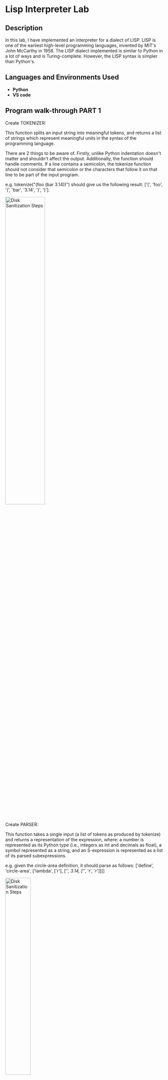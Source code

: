 <h1>Lisp Interpreter Lab</h1>
<h2>Description</h2>
In this lab, I have implemented an interpreter for a dialect of LISP. LISP is one of the earliest high-level programming languages, invented by MIT's John McCarthy in 1958. The LISP dialect implemented is similar to Python in a lot of ways and is Turing-complete. However, the LISP syntax is simpler than Python's.<br />

<h2>Languages and Environments Used</h2>

- <b>Python</b> 
- <b>VS code</b>

<h2>Program walk-through PART 1</h2>

<p align="left">
Create TOKENIZER:<br/>

This function splits an input string into meaningful tokens, and returns a list of strings which represent meaningful units in the syntax of the programming language. <br/>

There are 2 things to be aware of. Firstly, unlike Python indentation doesn't matter and shouldn't affect the output. Additionally, the function should handle comments. If a line contains a semicolon, the tokenize function should not consider that semicolon or the characters that follow it on that line to be part of the input program. 

e.g. tokenize("(foo (bar 3.14))") should give us the following result: ['(', 'foo', '(', 'bar', '3.14', ')', ')'].

<img src="https://imgur.com/XBqK7dg.png" height="50%" width="50%" alt="Disk Sanitization Steps"/>
<br />
<br />

<p align="left">
Create PARSER:<br/>

This function takes a single input (a list of tokens as produced by tokenize) and returns a representation of the expression, where: a number is represented as its Python type (i.e., integers as int and decimals as float), a symbol represented as a string, and an S-expression is represented as a list of its parsed subexpressions.

e.g. given the circle-area definition, it should parse as follows: ['define', 'circle-area', ['lambda', ['r'], ['*', 3.14, ['*', 'r', 'r']]]]

<img src="https://imgur.com/HVZIZYu.png" height="40%" width="40%" alt="Disk Sanitization Steps"/>
<br />
<br />

<p align="left">
Create EVALUATOR:<br/>

Given the syntax tree (a fully parsed expression) and its working frame, this function evaluates it according to the rules of the Scheme language.

Things to consider:
- Add mathematical operations to the built-in functions dictionary
- Consider different special forms such as 'define' and 'lambda'
- Create a 'Frames' class that has attributes to add and search a name
- Create a 'Functions' class that has a 'call' attribute 
- If a symbol exists as a key in the frame (or a parent frame), evaluate returns the associated value.
- Given a compound expression representing a function call, each of the subexpressions should be evaluated in the given frame.

 
Examples:
evaluate('+') returns the function object associated with addition.
evaluate(3.14) return 3.14.
evaluate(['+', 3, 7, 2]), corresponding to (+ 3 7 2), return 12.
(Note that this should work for nested expressions as well. evaluate(['+', 3, ['-', 7, 5]]), corresponding to (+ 3 (- 7 5)), should return 5.)

<img src="https://imgur.com/wrvMiCn.png" height="50%" width="50%" alt="Disk Sanitization Steps"/>
<br />
<img src="https://imgur.com/biDEZuZ.png" height="50%" width="50%" alt="Disk Sanitization Steps"/>
<br />

<h2>Program walk-through PART 2</h2>

<p align="left">
Add support for CONDITIONAL execution: <br/>

This is done via the 'if' special form, which has the following form: (if PRED TRUE_EXP FALSE_EXP). To evaluate this form, we need to first evaluate PRED (the predicate). If PRED evaluates to true, the result of this expression is the result of evaluating TRUE_EXP; 
if PRED instead evaluates to false, the result of this expression is the result of evaluating FALSE_EXP. 

To implement 'if', we will need a way to represent Boolean values in Scheme. I chose to represent Boolean values as "#t" and "#f" in the builtt-in schemes, and added several other built-in functions such as ">", "<=", "not". 
<br />
<br />
<p align="left">
Add support for LISTS: <br/>

In Scheme, I have represented lists as linked lists. Other steps involved in adding support for lists are: creating a 'Pair' class to represent a cons cell (consists of 2 values: car, cdr) and creating helper functions. These helper functions include one that constructs a list (make_list), finds its length (length), return an element at a given index (list_ref), concatenate lists (append_two_schemelists, append). 

Beyond these functions, the following will allow us to easily construct new lists from existing ones. 
- (map FUNCTION LIST) returns a new list containing the results of applying the given function to each element of the given list
e.g. (map (lambda (x) (* 2 x)) (list 1 2 3)) produces the list (2 4 6).
- (filter FUNCTION LIST) returns a new list with only the elements of the given list for which the given function returns True.
e.g. (filter (lambda (x) (> x 0)) (list -1 2 -3 4)) produces the list (2 4).
- (reduce FUNCTION LIST INITVAL) successively applies the given function to the elements in the list, maintaining an intermediate result along the way.
e.g. (reduce * (list 9 8 7) 1) gives 504
<br />
<p align="left">
Consider evaluating MULTIPLE expressions:  <br/>
Introduce a new built-in function called begin, which returns its last argument. 

e.g. (begin (define x 7) (define y 8) (- x y)) should evaluate to -1.


<p align="left">
Update EVALUATOR: <br/>

Updates:
- 'Frames' to have attributes remove_name and find_variable

More things to consider:
- 'and' should be a special form that returns True if all arguments are True. e.g. (and (> 3 2) (< 7 8)) evaluates to False.
- 'or' should be a special form that returns True if one argument is True e.g. (or (> 3 2) (< 4 3)) evaluates to True.
- 'del' deletes variable bindings within the current frame.
- 'let' creates local variable definitions.
- 'set' changes the value of an existing variable


<h2>All Helper Functions:</h2>
- mult:  return the result of multiplying all arguments in a list<br />
- div:  return the result of dividing the first argument of a list by everything in a list<br />
- equal:  returns True if all arguments in a list are equal, else False <br />
- greater:  returns True if list is in decreasing order, else False <br />
- greater_or_equal:  returns True if list is in non-increasing order, else False <br />
- less:  returns True if list is in increasing order, else False <br />
- less:  returns True if list is in non-decreasing order, else False <br />
- negative:  built-in function that takes a single argument (list of len 1) and evaluates to False if its argument is True, vice versa <br />
- cons:  returns a new pair of (car, cdr), given a list <br />
- get_car:  returns 1st element of a list of a cons cell (cons cell e.g. (cons 1 2) - returns the 'car' 1) <br />
- get_cdr:  returns 2nd element of a list of a cons cell (cons cell e.g. (cons 1 2) - returns the 'cdr' 2) <br />
- make_list:  makes a scheme list, represented as a Pair, given a list <br />
- is_linkedlist:  takes a list of length 1 which contains an object, and returns True if that object is a linked list (this is list in scheme), else False (list in scheme is represented as a Pair) <br />
- length:  returns the length of a list <br />
- list_ref:  takes a list and a nonnegative index, and returns the element at the given index in the given list <br />
- append_two_schemelists:  returns a new list representing the concatenation of two given lists <br />
- append:  returns a new list representing the concatenation of an arbitrary number of lists. <br />
